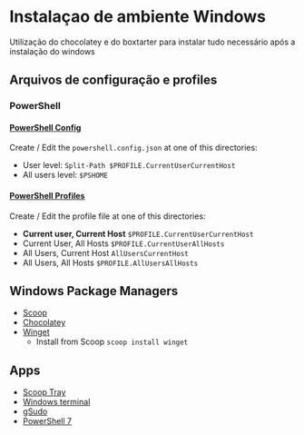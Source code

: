 # Instalaçao de ambiente Windows

Utilização do chocolatey e do boxtarter para instalar tudo necessário após a instalação do windows

## Arquivos de configuração e profiles

### PowerShell

#### [PowerShell Config]((https://learn.microsoft.com/en-us/powershell/module/microsoft.powershell.core/about/about_powershell_config))

Create / Edit the ``powershell.config.json`` at one of this directories:

- User level: ``Split-Path $PROFILE.CurrentUserCurrentHost``
- All users level: ``$PSHOME``

#### [PowerShell Profiles](https://learn.microsoft.com/en-us/powershell/module/microsoft.powershell.core/about/about_profiles#profile-types-and-locations)

Create / Edit the profile file at one of this directories:

- **Current user, Current Host** ``$PROFILE.CurrentUserCurrentHost``
- Current User, All Hosts ``$PROFILE.CurrentUserAllHosts``
- All Users, Current Host ``AllUsersCurrentHost``
- All Users, All Hosts ``$PROFILE.AllUsersAllHosts``

## Windows Package Managers

- [Scoop](https://scoop.sh/)
- [Chocolatey](https://chocolatey.org/)
- [Winget](https://github.com/microsoft/winget-cli)
  - Install from Scoop ``scoop install winget``

## Apps

- [Scoop Tray](https://github.com/foosel/scoop-tray)
- [Windows terminal](https://github.com/microsoft/terminal)
- [gSudo](https://gerardog.github.io/gsudo/)
- [PowerShell 7](https://community.chocolatey.org/packages/powershell-core)
